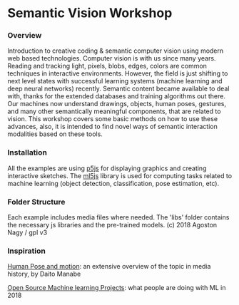 # Semantic Vision Workshop
### Overview
Introduction to creative coding & semantic computer vision using modern web based technologies. Computer vision is with us since many years. Reading and tracking light, pixels, blobs, edges, colors are common techniques in interactive environments. However, the field is just shifting to next level states with successful learning systems (machine learning and deep neural networks) recently. Semantic content became available to deal with, thanks for the extended databases and training algorithms out there. Our machines now understand drawings, objects, human poses, gestures, and many other semantically meaningful components, that are related to vision. This workshop covers some basic methods on how to use these advances, also, it is intended to find novel ways of semantic interaction modalities based on these tools. 

### Installation
All the examples are using [p5js](http://p5js.org/) for displaying graphics and creating interactive sketches. The [ml5js](https://ml5js.org/) library is used for computing tasks related to machine learning (object detection, classification, pose estimation, etc). 

### Folder Structure
Each example includes media files where needed. The 'libs' folder contains the necessary js libraries and the pre-trained models. 
(c) 2018 Agoston Nagy / gpl v3

### Inspiration
[Human Pose and motion](https://github.com/daitomanabe/Human-Pose-and-Motion): an extensive overview of the topic in media history, by Daito Manabe

[Open Source Machine learning Projects](https://medium.mybridge.co/30-amazing-machine-learning-projects-for-the-past-year-v-2018-b853b8621ac7): what people are doing with ML in 2018
